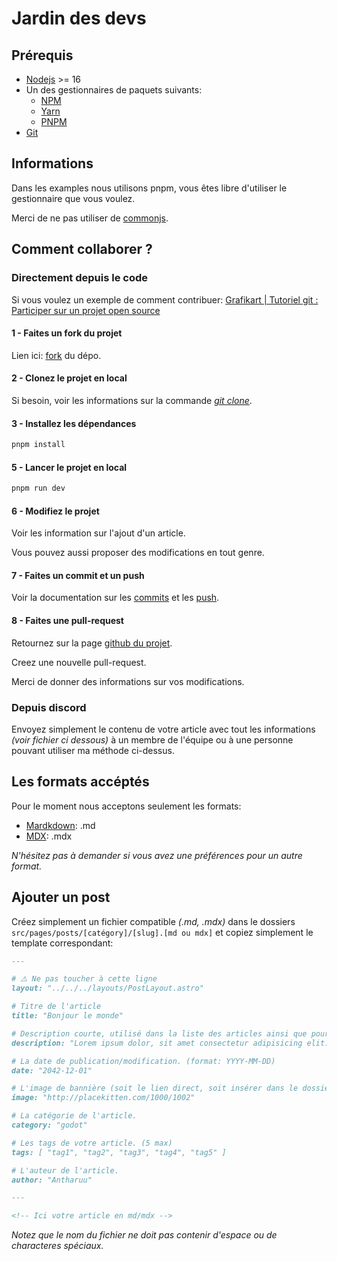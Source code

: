 # Jardin des devs

## Prérequis

- [Nodejs](https://nodejs.org/fr/) >= 16
- Un des gestionnaires de paquets suivants:
    - [NPM](https://docs.npmjs.com/about-npm)
    - [Yarn](https://yarnpkg.com/getting-started)
    - [PNPM](https://pnpm.io/fr/installation)
- [Git](https://git-scm.com/)

## Informations

Dans les examples nous utilisons pnpm, vous êtes libre d'utiliser le gestionnaire que vous voulez.

Merci de ne pas utiliser de [commonjs](https://blog.logrocket.com/commonjs-vs-es-modules-node-js/#:~:text=ES%20modules%20are%20the%20standard,encapsulating%20JavaScript%20code%20for%20reuse.).

## Comment collaborer ?

### Directement depuis le code 

Si vous voulez un exemple de comment contribuer: 
[Grafikart | Tutoriel git : Participer sur un projet open source](https://www.youtube.com/watch?v=7V2Jl0JRf3E&ab_channel=Grafikart.fr)

#### 1 - Faites un fork du projet

Lien ici: [fork](https://github.com/antharuu/jardin-des-devs/fork) du dépo.

#### 2 - Clonez le projet en local

Si besoin, voir les informations sur la commande *[git clone](https://git-scm.com/docs/git-clone/fr)*.

#### 3 - Installez les dépendances
```bash
pnpm install
```
#### 5 - Lancer le projet en local

```bash
pnpm run dev
```

#### 6 - Modifiez le projet

Voir les information sur l'ajout d'un article.

Vous pouvez aussi proposer des modifications en tout genre.

#### 7 - Faites un commit et un push

Voir la documentation sur les [commits](https://git-scm.com/docs/git-commit) et les [push](https://git-scm.com/docs/git-push).

#### 8 - Faites une pull-request

Retournez sur la page [github du projet](https://github.com/antharuu/jardin-des-devs).

Creez une nouvelle pull-request.

Merci de donner des informations sur vos modifications.

### Depuis discord

Envoyez simplement le contenu de votre article avec tout les informations *(voir fichier ci dessous)* à un membre de l'équipe ou à une personne pouvant utiliser ma méthode ci-dessus.

## Les formats accéptés

Pour le moment nous acceptons seulement les formats:

- [Mardkdown](#): .md
- [MDX](https://mdxjs.com/): .mdx

*N'hésitez pas à demander si vous avez une préférences pour un autre format.*

## Ajouter un post

Créez simplement un fichier compatible *(.md, .mdx)* dans le dossiers `src/pages/posts/[catégory]/[slug].[md ou mdx]` et copiez simplement le template correspondant:

```markdown
---

# ⚠️ Ne pas toucher à cette ligne
layout: "../../../layouts/PostLayout.astro"

# Titre de l'article
title: "Bonjour le monde"

# Description courte, utilisé dans la liste des articles ainsi que pour le référencement.
description: "Lorem ipsum dolor, sit amet consectetur adipisicing elit. Labore iure rerum enim voluptatum nemo. Ab adipisci harum nesciunt vero et similique minima alias modi unde quod! Doloremque officiis odit sapiente."

# La date de publication/modification. (format: YYYY-MM-DD)
date: "2042-12-01"

# L'image de bannière (soit le lien direct, soit insérer dans le dossier images dans /public "/images/[votre image]")
image: "http://placekitten.com/1000/1002"

# La catégorie de l'article.
category: "godot"

# Les tags de votre article. (5 max)
tags: [ "tag1", "tag2", "tag3", "tag4", "tag5" ]

# L'auteur de l'article.
author: "Antharuu"

---

<!-- Ici votre article en md/mdx -->

```

*Notez que le nom du fichier ne doit pas contenir d'espace ou de characteres spéciaux.*